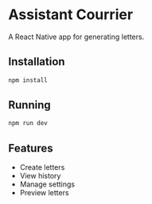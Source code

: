 # Assistant Courrier

A React Native app for generating letters.

## Installation

```bash
npm install
```

## Running

```bash
npm run dev
```

## Features

- Create letters
- View history
- Manage settings
- Preview letters
